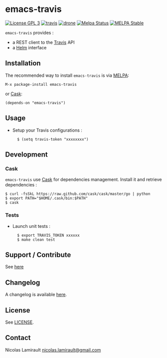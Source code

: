 # emacs-travis

[![License GPL 3][badge-license]][LICENSE]
[![travis][badge-travis]][travis]
[![drone][badge-drone]][drone]
[![Melpa Status](http://melpa.milkbox.net/packages/travis-badge.svg)](http://melpa.milkbox.net/#/travis)
[![MELPA Stable](http://stable.melpa.org/packages/travis-badge.svg)](http://stable.melpa.org/#/travis)

`emacs-travis` provides :
* a REST client to the [Travis][] API
* a [Helm][] interface

## Installation

The recommended way to install ``emacs-travis`` is via [MELPA][]:

    M-x package-install emacs-travis

or [Cask][]:

	(depends-on "emacs-travis")


## Usage

* Setup your Travis configurations :

        $ (setq travis-token "xxxxxxxx")


## Development

### Cask

``emacs-travis`` use [Cask][] for dependencies
management. Install it and retrieve dependencies :

    $ curl -fsSkL https://raw.github.com/cask/cask/master/go | python
    $ export PATH="$HOME/.cask/bin:$PATH"
    $ cask


### Tests

* Launch unit tests :

        $ export TRAVIS_TOKEN xxxxxx
        $ make clean test


## Support / Contribute

See [here](CONTRIBUTING.md)



## Changelog

A changelog is available [here](ChangeLog.md).


## License

See [LICENSE](LICENSE).


## Contact

Nicolas Lamirault <nicolas.lamirault@gmail.com>

[emacs-travis]: https://github.com/nlamirault/emacs-travis
[badge-license]: https://img.shields.io/badge/license-GPL_2-green.svg?style=flat
[LICENSE]: https://github.com/nlamirault/emacs-travis/blob/master/LICENSE
[travis]: https://travis-ci.org/nlamirault/emacs-travis
[badge-travis]: http://img.shields.io/travis/nlamirault/emacs-travis.svg?style=flat
[badge-drone]: https://drone.io/github.com/nlamirault/emacs-travis/status.png
[drone]: https://drone.io/github.com/nlamirault/emacs-travis/latest
[GNU Emacs]: https://www.gnu.org/software/emacs/
[MELPA]: http://melpa.milkbox.net/
[Cask]: http://cask.github.io/
[Issue tracker]: https://github.com/nlamirault/emacs-travis/issues

[Travis]: https://www.travis.com/
[Helm]: https://github.com/emacs-helm/helm

